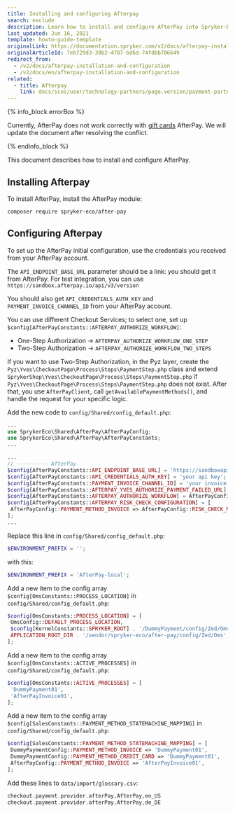```yaml
---
title: Installing and configuring Afterpay
search: exclude
description: Learn how to install and configure AfterPay into Spryker-based project
last_updated: Jun 16, 2021
template: howto-guide-template
originalLink: https://documentation.spryker.com/v2/docs/afterpay-installation-and-configuration
originalArticleId: 7eb729d3-39b2-4787-bd6d-74fdbb786649
redirect_from:
  - /v2/docs/afterpay-installation-and-configuration
  - /v2/docs/en/afterpay-installation-and-configuration
related:
  - title: Afterpay
    link: docs/scos/user/technology-partners/page.version/payment-partners/afterpay.html
---
```


{% info_block errorBox %}

Currently, AfterPay does not work correctly with [gift cards](/docs/scos/dev/feature-walkthroughs/{{page.version}}/gift-cards-feature-walkthrough.html) AfterPay. We will update the document after resolving the conflict.

{% endinfo_block %}

This document describes how to install and configure AfterPay.

## Installing Afterpay

To install AfterPay, install the AfterPay module:

```bash
composer require spryker-eco/after-pay
```

## Configuring Afterpay

To set up the AfterPay initial configuration, use the credentials you received from your AfterPay account.

The `API_ENDPOINT_BASE_URL` parameter should be a link: you should get it from AfterPay. For test integration, you can use `https://sandbox.afterpay.io/api/v3/version`

You should also get `API_CREDENTIALS_AUTH_KEY` and `PAYMENT_INVOICE_CHANNEL_ID` from your AfterPay account.

You can use different Checkout Services; to select one, set up `$config[AfterPayConstants::AFTERPAY_AUTHORIZE_WORKFLOW]`:
* One-Step Authorization → `AFTERPAY_AUTHORIZE_WORKFLOW_ONE_STEP`
* Two-Step Authorization → `AFTERPAY_AUTHORIZE_WORKFLOW_TWO_STEPS`

If you want to use Two-Step Authorization, in the Pyz layer, create the `Pyz\Yves\CheckoutPage\Process\Steps\PaymentStep.php` class and extend `SprykerShop\Yves\CheckoutPage\Process\Steps\PaymentStep.php` if `Pyz\Yves\CheckoutPage\Process\Steps\PaymentStep.php` does not exist. After that, you use `AfterPayClient`, call `getAvailablePaymentMethods()`, and handle the request for your specific logic.

Add the new code to `config/Shared/config_default.php`:

```php
...
use SprykerEco\Shared\AfterPay\AfterPayConfig;
use SprykerEco\Shared\AfterPay\AfterPayConstants;
...

...
// ---------- AfterPay
$config[AfterPayConstants::API_ENDPOINT_BASE_URL] = 'https://sandboxapi.horizonafs.com/eCommerceServicesWebApi/api/v3/';
$config[AfterPayConstants::API_CREDENTIALS_AUTH_KEY] = 'your api key';
$config[AfterPayConstants::PAYMENT_INVOICE_CHANNEL_ID] = 'your invoice channel id';
$config[AfterPayConstants::AFTERPAY_YVES_AUTHORIZE_PAYMENT_FAILED_URL] = 'http://www.de.afterpay.local/en/checkout/payment';
$config[AfterPayConstants::AFTERPAY_AUTHORIZE_WORKFLOW] = AfterPayConfig::AFTERPAY_AUTHORIZE_WORKFLOW_ONE_STEP;
$config[AfterPayConstants::AFTERPAY_RISK_CHECK_CONFIGURATION] = [
 AfterPayConfig::PAYMENT_METHOD_INVOICE => AfterPayConfig::RISK_CHECK_METHOD_INVOICE,
];
...
```

Replace this line in `config/Shared/config_default.php`:

```php
$ENVIRONMENT_PREFIX = '';
```

with this:

```php
$ENVIRONMENT_PREFIX = 'AfterPay-local';
```

Add a new item to the config array `$config[OmsConstants::PROCESS_LOCATION]` in `config/Shared/config_default.php`:

```php
$config[OmsConstants::PROCESS_LOCATION] = [
 OmsConfig::DEFAULT_PROCESS_LOCATION,
 $config[KernelConstants::SPRYKER_ROOT] . '/DummyPayment/config/Zed/Oms',
 APPLICATION_ROOT_DIR . '/vendor/spryker-eco/after-pay/config/Zed/Oms',
];
```

Add a new item to the config array `$config[OmsConstants::ACTIVE_PROCESSES]` in `config/Shared/config_default.php`:

```php
$config[OmsConstants::ACTIVE_PROCESSES] = [
 'DummyPayment01',
 'AfterPayInvoice01',
];
```

Add a new item to the config array `$config[SalesConstants::PAYMENT_METHOD_STATEMACHINE_MAPPING]` in `config/Shared/config_default.php`:

```php
$config[SalesConstants::PAYMENT_METHOD_STATEMACHINE_MAPPING] = [
 DummyPaymentConfig::PAYMENT_METHOD_INVOICE => 'DummyPayment01',
 DummyPaymentConfig::PAYMENT_METHOD_CREDIT_CARD => 'DummyPayment01',
 AfterPayConfig::PAYMENT_METHOD_INVOICE => 'AfterPayInvoice01',
];
```

Add these lines to `data/import/glossary.csv`:

```php
checkout.payment.provider.afterPay,AfterPay,en_US
checkout.payment.provider.afterPay,AfterPay,de_DE
```
